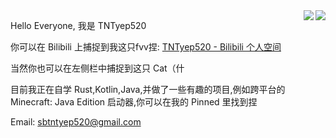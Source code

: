 
<img align="right" src="https://github-readme-stats.vercel.app/api?username=TNTyep520&show_icons=true&icon_color=CE1D2D&text_color=718096&bg_color=00000000&hide_border=true"/>

<img align="right" src="https://github-readme-stats.vercel.app/api/top-langs/?username=TNTyep520&layout=compact&show_icons=true&&bg_color=00000000&hide_border=true"/>

Hello Everyone, 我是 TNTyep520

你可以在 Bilibili 上捕捉到我这只fvv捏: [TNTyep520 - Bilibili 个人空间](https://space.bilibili.com/3493095083608918)

当然你也可以在左侧栏中捕捉到这只 Cat（什

目前我正在自学 Rust,Kotlin,Java,并做了一些有趣的项目,例如跨平台的 Minecraft: Java Edition 启动器,你可以在我的 Pinned 里找到捏

Email: sbtntyep520@gmail.com
